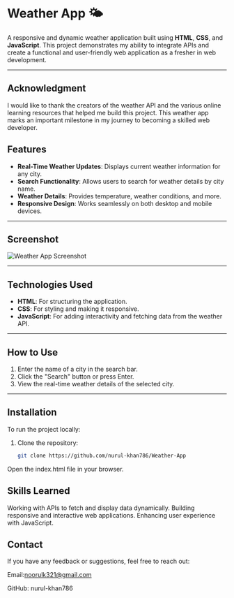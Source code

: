 # Weather App 🌤️

A responsive and dynamic weather application built using **HTML**, **CSS**, and **JavaScript**. This project demonstrates my ability to integrate APIs and create a functional and user-friendly web application as a fresher in web development.

---

## Acknowledgment
I would like to thank the creators of the weather API and the various online learning resources that helped me build this project. This weather app marks an important milestone in my journey to becoming a skilled web developer.

## Features

- **Real-Time Weather Updates**: Displays current weather information for any city.
- **Search Functionality**: Allows users to search for weather details by city name.
- **Weather Details**: Provides temperature, weather conditions, and more.
- **Responsive Design**: Works seamlessly on both desktop and mobile devices.

---


## Screenshot

![Weather App Screenshot](https://github.com/nurul-khan786/Weather-App/blob/097c26a2c3d57c07d3f98b4afe05b214933100a6/Screenshot1%20.png) 

---

## Technologies Used

- **HTML**: For structuring the application.
- **CSS**: For styling and making it responsive.
- **JavaScript**: For adding interactivity and fetching data from the weather API.

---

## How to Use

1. Enter the name of a city in the search bar.
2. Click the "Search" button or press Enter.
3. View the real-time weather details of the selected city.

---

## Installation

To run the project locally:

1. Clone the repository:
   ```bash
   git clone https://github.com/nurul-khan786/Weather-App

Open the index.html file in your browser.

## Skills Learned
Working with APIs to fetch and display data dynamically.
Building responsive and interactive web applications.
Enhancing user experience with JavaScript.

## Contact
If you have any feedback or suggestions, feel free to reach out:

Email:noorulk321@gmail.com

GitHub: nurul-khan786

